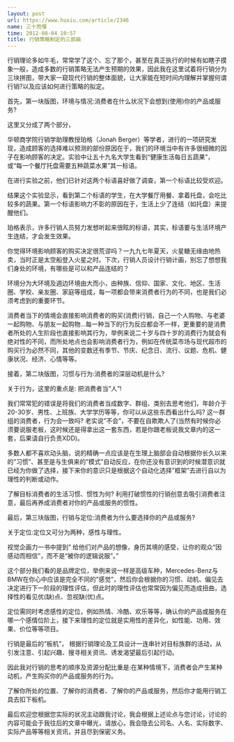 ```yaml
---
layout: post
url: https://www.huxiu.com/article/2346
name: 三十而慄
time: 2012-08-04 10:57
title: 行销策略制定的三部曲
---
```

行销理论多如牛毛，常常学了这个、忘了那个，甚至在真正执行的时候有如瞎子摸象一般，造成多数的行销策略无法产生预期的效果，因此我在这里试着将行销分为三块拼图，带大家一窥现代行销的整体面貌，让大家能在短时间内理解并掌握何谓行销?以及应该如何进行策略的拟定。

首先，第一块版图，环境与情况:消费者在什么状况下会想到(使用)你的产品或服务?

这里又分成了两个部分，

华顿商学院行销学助理教授珀格（Jonah Berger）等学者，进行的一项研究发现，造成顾客的选择难以预测的部份原因在于，我们的环境当中有许多很细微的因子在影响顾客的决定。实验中让五十九名大学生看到“健康生活每日五蔬果”，或“每一个餐厅托盘需要五种蔬菜水果”其一标语。

在进行实验之前，他们已针对这两个标语喜好做了调查，第一个标语比较受欢迎。

结果这个实验显示，看到第二个标语的学生，在大学餐厅用餐、拿着托盘，会吃比较多的蔬果。第一个标语影响力不彰的原因在于，生活上少了连结（如托盘）来提醒他们。

珀格表示，许多行销人员努力发想听起来很眩的标语，其实，标语要与生活环境产生连结，才会发生效果。

你觉得环境影响顾客的购买决定很荒谬吗？一九九七年夏天，火星糖无缘由地热卖，当时正是太空船登入火星之时。下次，行销人员设计行销计画，别忘了想想我们身处的环境，有哪些是可以和产品连结的？

环境分为大环境及週边环境由大而小，由种族、信仰、国家、文化、地区、生活圈、学校、亲友圈、家庭等组成，每一项都会带来消费者行为的不同，也是我们必须考虑到的重要环节。

消费者当下的情境会直接影响消费者的购买(消费)行销，自己一个人购物、与老婆一起购物、与朋友一起购物…每一种当下的行为反应都会不一样，更重要的是消费者所处的人生阶段也直接影响其行为，举例来说二十岁与四十岁的消费行为就会有绝对性的不同，而所处地点也会影响消费者行为，例如在传统菜市场与现代超市的购买行为必然不同，其他的变数还有季节、节庆、纪念日、流行、议题、危机、健康状况、经济、心情等等。

接着，第二块版图，习惯与行为:消费者的深层动机是什么?

关于行为，这里的重点是: 把消费者当”人”!

我们常常犯的错误是将我们的消费者当成数字、群组、类别去思考他们，年龄介于20-30岁、男性、上班族、大学学历等等，你可以从这些东西看出什么吗? 这一群组的消费者，行为会一致吗? 老实说”不会”，不要在自欺欺人了(当然有时候你必须要说服老板，这时候还是得拿出这一套东西，若是你跟老板说我文章内的这一套，后果请自行负责XDD)。

多数人都不喜欢动头脑，说的精确一点应该是在生理上脑部会自动根据你长久以来的”习惯”、甚至是与生俱来的”模式”自动反应，在你还没有意识到的时候潜意识就已经为你做了选择，接下来你的意识只是根据这个自动化选择”框架”去进行自以为理性的判断或动作。

了解目标消费者的生活习惯、惯性为何? 利用打破惯性的行销创意去吸引消费者注意，最后再养成消费者对你的产品或服务的惯性。

最后，第三块版图，行销与定位:消费者为什么要选择你的产品或服务?

关于定位:定位又可分为两种，感性与理性。

视觉企画力一书中提到” 给他们对产品的想像，身历其境的感受，让你的观众“因感动而相信”，而不是“被你的逻辑说服”。”

这个部分我们看的是品牌定位，举例来说一样是高级车种，Mercedes-Benz与BMW在你心中应该是完全不同的”感觉”，然后你会根据你的习惯、动机、偏见去决定进行下一阶段的理性评估，但此时的理性评估也常常因为偏见而造成扭曲，选择性的看见优(缺)点、忽视缺(优)点。

定位需同时考虑感性的定位，例如热情、冷酷、欢乐等等，确认你的产品或服务在哪一个感情位阶上，接下来理性的定位就是实用性的差异化，如性能、功用、效果、价位等等项目。

行销是最后的”板机”， 根据行销理论及工具设计一连串针对目标族群的活动，从引发注意、引起兴趣、搜寻相关资讯、诱发渴望最后引起行动。

因此我对行销的思考的顺序及资源分配比重是:在某种情境下，消费者会产生某种动机，产生购买你的产品或服务的行为。

了解你所处的位置、了解你的消费者、了解你的产品或服务，然后你才能用行销工具去扣下板机。

最后欢迎您根据您实际的状况主动跟我讨论，我会根据上述论点与您讨论，讨论的内容可能会于我往后的文章中曝光，请放心，我会隐去公司名、人名、实际数字、实际产品等等相关资讯，并且尽到保密义务。

